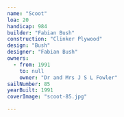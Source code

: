 ```yaml
---
name: "Scoot"
loa: 20
handicap: 984
builder: "Fabian Bush"
construction: "Clinker Plywood"
design: "Bush"
designer: "Fabian Bush"
owners:
  - from: 1991
    to: null
    owner: "Dr and Mrs J S L Fowler"
sailNumber: 85
yearBuilt: 1991
coverImage: "scoot-85.jpg"

---
```

